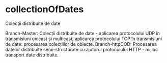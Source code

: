 # collectionOfDates
Colecții distribuite de date

Branch-Master: Colecții distribuite de date - aplicarea protocolului UDP în transmisiuni unicast și multicast; aplicarea protocolului TCP în transmisiuni de date: procesarea colecțiilor de obiecte.
Branch-httpCOD: Procesarea datelor distribuite semi-structurate cu ajutorul protocolului HTTP - mijloc transport date distribuite.
